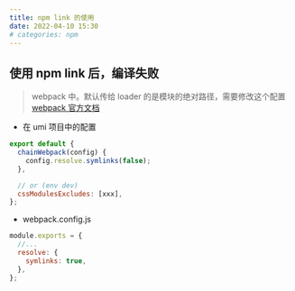 ```yaml
---
title: npm link 的使用
date: 2022-04-10 15:30
# categories: npm
---
```


## 使用 npm link 后，编译失败

> webpack 中。默认传给 loader 的是模块的绝对路径，需要修改这个配置[webpack 官方文档](https://webpack.js.org/configuration/resolve/#resolvesymlinks)

- 在 umi 项目中的配置
```js config.js
export default {
  chainWebpack(config) {
    config.resolve.symlinks(false);
  },

  // or (env dev)
  cssModulesExcludes: [xxx],
};
```

- webpack.config.js
```js webpack.config.js
module.exports = {
  //...
  resolve: {
    symlinks: true,
  },
};
```
